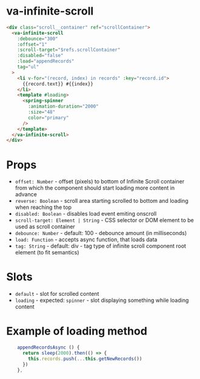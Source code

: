 # va-infinite-scroll

```html
<div class="scroll__container" ref="scrollContainer">
  <va-infinite-scroll
    :debounce="300"
    :offset="1"
    :scroll-target="$refs.scrollContainer"
    :disabled="false"
    :load="appendRecords"
    tag="ul"
  >
    <li v-for="(record, index) in records" :key="record.id">
      {{record.text}} #{{index}}
    </li>
    <template #loading>
      <spring-spinner
        :animation-duration="2000"
        :size="48"
        color="primary"
      />
    </template>
  </va-infinite-scroll>
</div>
```

# Props

* `offset: Number` - offset (pixels) to bottom of Infinite Scroll container from which the component should start loading more content in advance
* `reverse: Boolean` - scroll area starting scrolled to bottom and loading when reaching the top
* `disabled: Boolean` - disables load event emiting onscroll
* `scroll-target: Element | String` - CSS selector or DOM element to be used as scroll container
* `debounce: Number` - default: 100 - debounce amount (in milliseconds)
* `load: Function` - accepts async function, that loads data
* `tag: String` - default: div - tag type of infinite scroll component root element (to fit semantics)

# Slots

* `default` - slot for scrolled content
* `loading` - expected: `spinner` - slot displaying something while loading content

# Example of loading method


```typescript
    appendRecordsAsync () {
      return sleep(2000).then(() => {
        this.records.push(...this.getNewRecords())
      })
    },
```
